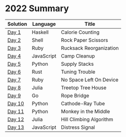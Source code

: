# 2022 Summary

| Solution                     | Language   | Title                   |
| ---------------------------- | ---------- | ----------------------- |
| [Day 1](../2022/day_01.hs)   | Haskell    | Calorie Counting        |
| [Day 2](../2022/day_02.sh)   | Shell      | Rock Paper Scissors     |
| [Day 3](../2022/day_03.rb)   | Ruby       | Rucksack Reorganization |
| [Day 4](../2022/day_04.js)   | JavaScript | Camp Cleanup            |
| [Day 5](../2022/day_05.py)   | Python     | Supply Stacks           |
| [Day 6](../2022/day_06.py)   | Rust       | Tuning Trouble          |
| [Day 7](../2022/day_07.rb)   | Ruby       | No Space Left On Device |
| [Day 8](../2022/day_08.jl)   | Julia      | Treetop Tree House      |
| [Day 9](../2022/day_09.go)   | Go         | Rope Bridge             |
| [Day 10](../2022/day_10.py)  | Python     | Cathode-Ray Tube        |
| [Day 11](../2022/day_11.py)  | Python     | Monkey in the Middle    |
| [Day 12](../2022/day_12.jl)  | Julia      | Hill Climbing Algorithm |
| [Day 13](../2022/day_13.js)  | JavaScript | Distress Signal         |
